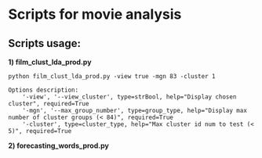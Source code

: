 # Scripts for movie analysis
## Scripts usage:
**1) film_clust_lda_prod.py**
```
python film_clust_lda_prod.py -view true -mgn 83 -cluster 1
```
```
Options description:
    '-view', '--view_cluster', type=strBool, help="Display chosen cluster", required=True	
    '-mgn', '--max_group_number', type=group_type, help="Display max number of cluster groups (< 84)", required=True
    '-cluster', type=cluster_type, help="Max cluster id num to test (< 5)", required=True
```
**2) forecasting_words_prod.py**
